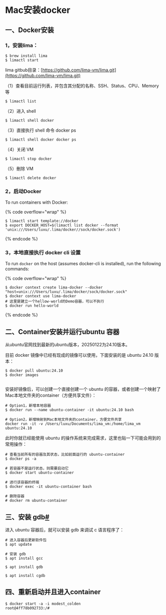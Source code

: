 # Mac安装docker

## 一、Docker安装

### 1，安装lima：

```
$ brew install lima 
$ limactl start
```

lima gitbub目录：[https://github.com/lima-vm/lima.git](https://github.com/lima-vm/lima.git)

（1）查看目前运行列表，并包含其分配的名称、SSH、Status、CPU、Memory 等

```
$ limactl list
```

（2）进入 shell

```
$ limactl shell docker
```

（3）直接执行 shell 命令 docker ps

```
$ limactl shell docker docker ps
```

（4）关闭 VM

```
$ limactl stop docker
```

（5）刪除 VM

```
$ limactl delete docker
```

### 2，启动Docker

To run containers with Docker:

{% code overflow="wrap" %}
```
$ limactl start template://docker
$ export DOCKER_HOST=$(limactl list docker --format 'unix:///Users/luxu/.lima/docker//sock/docker.sock')
```
{% endcode %}

### 3，本地直接执行 docker cli 设置

To run `docker` on the host (assumes docker-cli is installed), run the following commands:

{% code overflow="wrap" %}
```
$ docker context create lima-docker --docker "host=unix:///Users/luxu/.lima/docker/sock/docker.sock"
$ docker context use lima-docker
# 这里是建立一个hellow-world的Demo容器，可以不执行
$ docker run hello-world
```
{% endcode %}

## 二、Container安装并运行ubuntu 容器

从ubuntu官网找到最新的ubuntu版本，20250122为24.10版本。

目前 docker 镜像中已经有现成的镜像可以使用，下面安装的是 ubuntu 24.10 版本：

```
$ docker pull ubuntu:24.10
$ docker images 
```

<figure><img src="https://catwithtudou-5134.xlog.app/_next/image?url=https%3A%2F%2Fimg.zhengyua.cn%2Fblog%2F202402282342158.png&#x26;w=3840&#x26;q=75" alt=""><figcaption></figcaption></figure>

安装好镜像后，可以创建一个直接创建一个 ubuntu 的容器，或者创建一个映射了Mac本地文件夹的container（方便共享文件）：

```
# Option1，新增本地容器
$ docker run --name ubuntu-container -it ubuntu:24.10 bash

# Option2，新增映射到Mac本地文件夹的container，方便文件共享
docker run -it -v /Users/luxu/Documents/lima_vm:/home/lima_vm ubuntu:24.10
```

此时你就已经能使用 ubuntu 的操作系统来完成需求，这里也贴一下可能会用到的常用操作：

```
# 查看当前所有的容器及其状态，比如前面运行的 ubuntu-container
$ docker ps -a

# 若容器不是运行状态，则需要启动它
$ docker start ubuntu-container

# 进行该容器的终端
$ docker exec -it ubuntu-container bash

# 删除容器
# docker rm ubuntu-container
```

## 三、安装 gdb[#](https://catwithtudou-5134.xlog.app/Mac-da-jian-DockerUbuntu-huan-jing-zhi-chi-GDB?locale=zh#user-content-34-%E5%AE%89%E8%A3%85-gdb) <a href="#usercontent34-an-zhuang-gdb" id="usercontent34-an-zhuang-gdb"></a>

进入 ubuntu 容器后，就可以安装 gdb 来调试 c 语言程序了：

```
# 进入容器后更新软件包
$ apt update

# 安装 gdb
$ apt install gcc

$ apt install gdb

$ apt install cgdb
```

## 四、重新启动并且进入container

```
$ docker start -a -i modest_colden
root@4ff78b092733:/# 
```

